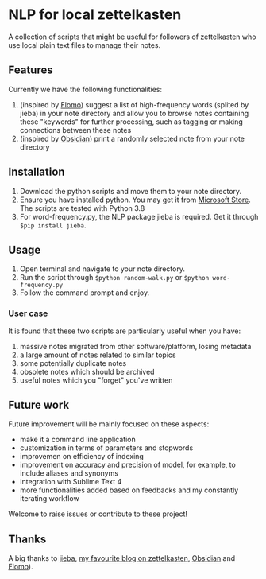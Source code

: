# NLP for local zettelkasten

A collection of scripts that might be useful for followers of zettelkasten who use local plain text files to manage their notes.

## Features

Currently we have the following functionalities:

1. (inspired by [Flomo](flomoapp.com)) suggest a list of high-frequency words (splited by jieba) in your note directory and allow you to browse notes containing these "keywords" for further processing, such as tagging or making connections between these notes
2. (inspired by [Obsidian](obsidian.md)) print a randomly selected note from your note directory

## Installation

1. Download the python scripts and move them to your note directory.
2. Ensure you have installed python. You may get it from [Microsoft Store](https://www.microsoft.com/store/productId/9MSSZTT1N39L). The scripts are tested with Python 3.8
3. For word-frequency.py, the NLP package jieba is required. Get it through `$pip install jieba`.

## Usage

1. Open terminal and navigate to your note directory.
2. Run the script through `$python random-walk.py` or `$python word-frequency.py`
3. Follow the command prompt and enjoy.

### User case

It is found that these two scripts are particularly useful when you have:

1. massive notes migrated from other software/platform, losing metadata
2. a large amount of notes related to similar topics
3. some potentially duplicate notes
4. obsolete notes which should be archived
5. useful notes which you "forget" you've written

## Future work

Future improvement will be mainly focused on these aspects:

- make it a command line application
- customization in terms of parameters and stopwords
- improvemen on efficiency of indexing
- improvement on accuracy and precision of model, for example, to include aliases and synonyms
- integration with Sublime Text 4
- more functionalities added based on feedbacks and my constantly iterating workflow

Welcome to raise issues or contribute to these project! 

## Thanks

A big thanks to [jieba](https://pypi.org/project/jieba/), [my favourite blog on zettelkasten](zettelkasten.de), [Obsidian](obsidian.md) and [Flomo](flomoapp.com)).

